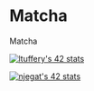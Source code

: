 # Matcha
Matcha

[![ltuffery's 42 stats](https://badge.mediaplus.ma/kettlebells/ltuffery?1337Badge=off&UM6P=off)](https://github.com/ltuffery)

[![njegat's 42 stats](https://badge.mediaplus.ma/honeytones/njegat?1337Badge=off&UM6P=off)](https://github.com/swotex)
